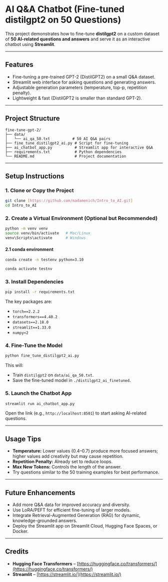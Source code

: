 # AI Q&A Chatbot (Fine-tuned distilgpt2 on 50 Questions)

This project demonstrates how to fine-tune **distilgpt2** on a custom dataset of **50 AI-related questions and answers** and serve it as an interactive chatbot using **Streamlit**.

---

## Features
- Fine-tuning a pre-trained GPT-2 (DistilGPT2) on a small Q&A dataset.
- Streamlit web interface for asking questions and generating answers.
- Adjustable generation parameters (temperature, top-p, repetition penalty).
- Lightweight & fast (DistilGPT2 is smaller than standard GPT-2).

---

## Project Structure
```
fine-tune-gpt-2/
├── data/
│   └── ai_qa_50.txt          # 50 AI Q&A pairs
├── fine_tune_distilgpt2_ai.py # Script for fine-tuning
├── ai_chatbot_app.py          # Streamlit app for interactive Q&A
├── requirements.txt           # Python dependencies
└── README.md                  # Project documentation
```

---

## Setup Instructions

### 1. Clone or Copy the Project
```bash
git clone [https://github.com/madamenich/Intro_to_AI.git] 
cd Intro_to_AI
```

### 2. Create a Virtual Environment (Optional but Recommended)
```bash
python -m venv venv
source venv/bin/activate   # Mac/Linux
venv\Scripts\activate      # Windows
```
#### 2.1 conda environment
```bash
conda create -n testenv python=3.10

conda activate testnv
```

### 3. Install Dependencies
```bash
pip install -r requirements.txt
```
The key packages are:
- `torch==2.2.2`
- `transformers==4.40.2`
- `datasets==2.18.0`
- `streamlit==1.33.0`
- `numpy<2`

### 4. Fine-Tune the Model
```bash
python fine_tune_distilgpt2_ai.py
```
This will:
- Train `distilgpt2` on `data/ai_qa_50.txt`.
- Save the fine-tuned model in `./distilgpt2_ai_finetuned`.

### 5. Launch the Chatbot App
```bash
streamlit run ai_chatbot_app.py
```
Open the link (e.g., `http://localhost:8501`) to start asking AI-related questions.

---

## Usage Tips
- **Temperature:** Lower values (0.4–0.7) produce more focused answers; higher values add creativity but may cause repetition.
- **Repetition Penalty:** Already set to reduce loops.
- **Max New Tokens:** Controls the length of the answer.
- Try questions similar to the 50 training examples for best performance.

---

## Future Enhancements
- Add more Q&A data for improved accuracy and diversity.
- Use LoRA/PEFT for efficient fine-tuning of larger models.
- Integrate Retrieval-Augmented Generation (RAG) for dynamic, knowledge-grounded answers.
- Deploy the Streamlit app on Streamlit Cloud, Hugging Face Spaces, or Docker.

---

## Credits
- **Hugging Face Transformers** – [https://huggingface.co/transformers/](https://huggingface.co/transformers/)
- **Streamlit** – [https://streamlit.io/](https://streamlit.io/)
